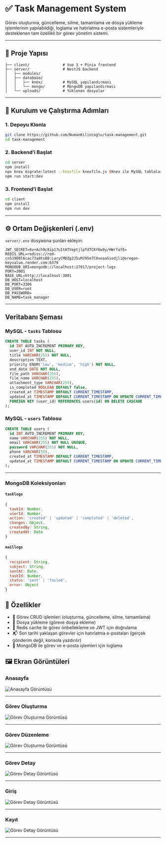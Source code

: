 # ✅ Task Management System

Görev oluşturma, güncelleme, silme, tamamlama ve dosya yükleme işlemlerinin yapılabildiği, loglama ve hatırlatma e-posta sistemleriyle desteklenen tam özellikli bir görev yönetim sistemi.

---

## 📁 Proje Yapısı

```
├── client/               # Vue 3 + Pinia frontend
├── server/               # NestJS backend
│   ├── modules/
│   ├── database/
│   │   ├── knex/         # MySQL yapılandırması
│   │   └── mongo/        # MongoDB yapılandırması
│   └── uploads/          # Yüklenen dosyalar
```

---

## 🚀 Kurulum ve Çalıştırma Adımları

### 1. Depoyu Klonla

```bash
git clone https://github.com/NumanKilincoglu/task-management.git
cd task-management
```

### 2. Backend’i Başlat

```bash
cd server
npm install
npx knex migrate:latest --knexfile knexfile.js (Knex ile MySQL tablolarını oluşturur)
npm run start:dev
```

### 3. Frontend’i Başlat

```bash
cd client
npm install
npm run dev
```

---

## ⚙️ Ortam Değişkenleri (.env)

`server/.env` dosyasına şunları ekleyin:

```env
JWT_SECRET=6v+Ach9c8ip17uItATVeptjlpTdTCKY6w9y/HWrfafE=
REDIS_URL=rediss://red-cn51908l6cac73a8ts80:LaryCMDZg2J5uMJ95m7C0xeaaSiodjli@oregon-keyvalue.render.com:6379
MONGODB_URI=mongodb://localhost:27017/project-logs
PORT=3001
BASE_URL=http://localhost:3001
DB_HOST=localhost
DB_PORT=3306
DB_USER=root
DB_PASSWORD=
DB_NAME=task_manager
```

---

## Veritabanı Şeması

### MySQL - `tasks` Tablosu

```sql
CREATE TABLE tasks (
  id INT AUTO_INCREMENT PRIMARY KEY,
  user_id INT NOT NULL,
  title VARCHAR(255) NOT NULL,
  description TEXT,
  priority ENUM('low', 'medium', 'high') NOT NULL,
  end_date DATE NOT NULL,
  file_path VARCHAR(255),
  file_name VARCHAR(255),
  attachment_type VARCHAR(255),
  is_completed BOOLEAN DEFAULT false,
  created_at TIMESTAMP DEFAULT CURRENT_TIMESTAMP,
  updated_at TIMESTAMP DEFAULT CURRENT_TIMESTAMP ON UPDATE CURRENT_TIMESTAMP,
  FOREIGN KEY (user_id) REFERENCES users(id) ON DELETE CASCADE
);


```

### MySQL - `users` Tablosu

```sql
CREATE TABLE users (
  id INT AUTO_INCREMENT PRIMARY KEY,
  name VARCHAR(255) NOT NULL,
  email VARCHAR(255) NOT NULL UNIQUE,
  password VARCHAR(255) NOT NULL,
  phone VARCHAR(50),
  created_at TIMESTAMP DEFAULT CURRENT_TIMESTAMP,
  updated_at TIMESTAMP DEFAULT CURRENT_TIMESTAMP ON UPDATE CURRENT_TIMESTAMP
);
```

---

### MongoDB Koleksiyonları

#### `tasklogs`

```js
{
  taskId: Number,
  userId: Number,
  action: 'created' | 'updated' | 'completed' | 'deleted',
  changes: Object,
  createdBy: String,
  createdAt: Date
}
```

#### `maillogs`

```js
{
  recipient: String,
  subject: String,
  sentAt: Date,
  taskId: Number,
  status: 'sent' | 'failed',
  error: Object
}
```

## 🔁 Özellikler

- 📝 Görev CRUD işlemleri (oluşturma, güncelleme, silme, tamamlama)
- 📁 Dosya yükleme (göreve dosya ekleme)
- 🧠 Redis cache ile görev önbellekleme ve JWT için doğrulama
- 📬 Son tarihi yaklaşan görevler için hatırlatma e-postaları (gerçek gönderim değil, konsola yazdırılır)
- 📜 MongoDB ile görev ve e-posta işlemleri için loglama


## 🖼️ Ekran Görüntüleri

### Anasayfa

![Anasayfa Görüntüsü](./assets/dashboard.PNG)

---

### Görev Oluşturma

![Görev Oluşturma Görüntüsü](./assets/create.png)

---

### Görev Düzenleme

![Görev Oluşturma Görüntüsü](./assets/edit.png)

---

### Görev Detay

![Görev Detay Görüntüsü](./assets/details.png)

---

### Giriş

![Görev Detay Görüntüsü](./assets/login.png)

---

### Kayıt

![Görev Detay Görüntüsü](./assets/register.png)

---